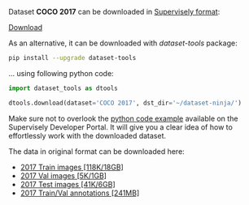 Dataset **COCO 2017** can be downloaded in [Supervisely format](https://developer.supervisely.com/api-references/supervisely-annotation-json-format):

 [Download](https://www.dropbox.com/scl/fi/k358xd8xv51q76ksmpe0j/coco-2017-DatasetNinja.tar?rlkey=3f7c294atgo3tqeud5h5sznz7&dl=1)

As an alternative, it can be downloaded with *dataset-tools* package:
``` bash
pip install --upgrade dataset-tools
```

... using following python code:
``` python
import dataset_tools as dtools

dtools.download(dataset='COCO 2017', dst_dir='~/dataset-ninja/')
```
Make sure not to overlook the [python code example](https://developer.supervisely.com/getting-started/python-sdk-tutorials/iterate-over-a-local-project) available on the Supervisely Developer Portal. It will give you a clear idea of how to effortlessly work with the downloaded dataset.

The data in original format can be downloaded here:

- [2017 Train images [118K/18GB]](http://images.cocodataset.org/zips/train2017.zip)
- [2017 Val images [5K/1GB]](http://images.cocodataset.org/zips/val2017.zip)
- [2017 Test images [41K/6GB]](http://images.cocodataset.org/zips/test2017.zip)
- [2017 Train/Val annotations [241MB]](http://images.cocodataset.org/annotations/annotations_trainval2017.zip)
